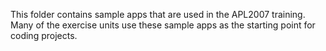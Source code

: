 This folder contains sample apps that are used in the APL2007 training. Many of the exercise units use these sample apps as the starting point for coding projects.
